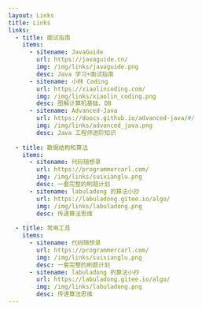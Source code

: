 ```yaml
---
layout: Links
title: Links
links: 
  - title: 面试指南
    items:
      - sitename: JavaGuide
        url: https://javaguide.cn/
        img: /img/links/javaguide.png
        desc: Java 学习+面试指南
      - sitename: 小林 Coding
        url: https://xiaolincoding.com/
        img: /img/links/xiaolin_coding.png
        desc: 图解计算机基础、DB
      - sitename: Advanced-Java
        url: https://doocs.github.io/advanced-java/#/
        img: /img/links/advanced_java.png
        desc: Java 工程师进阶知识
    
  - title: 数据结构和算法
    items:
      - sitename: 代码随想录
        url: https://programmercarl.com/
        img: /img/links/suixianglu.png
        desc: 一套完整的刷题计划
      - sitename: labuladong 的算法小抄
        url: https://labuladong.gitee.io/algo/
        img: /img/links/labuladong.png
        desc: 传递算法思维
    
  - title: 常用工具
    items:
      - sitename: 代码随想录
        url: https://programmercarl.com/
        img: /img/links/suixianglu.png
        desc: 一套完整的刷题计划
      - sitename: labuladong 的算法小抄
        url: https://labuladong.gitee.io/algo/
        img: /img/links/labuladong.png
        desc: 传递算法思维
---
```

